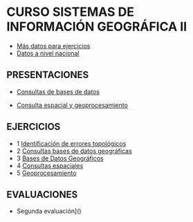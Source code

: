 # CURSO SISTEMAS DE INFORMACIÓN GEOGRÁFICA II

* [Más datos para ejercicios](https://www.dropbox.com/s/jirljq5q1d37573/archivos%20curso.rar?dl=0)
* [Datos a nivel nacional](https://www.dropbox.com/s/mquwoxcluwz9r0j/Compressed.rar?dl=0)

## PRESENTACIONES

* [Consultas de bases de datos](http://prezi.com/colue-i3akcf/?utm_campaign=share&utm_medium=copy&rc=ex0share)

* [Consulta espacial y geoprocesamiento](http://prezi.com/0ilmzno_3yv5/?utm_campaign=share&utm_medium=copy&rc=ex0share)

## EJERCICIOS

* 1 [Identificación de errores topológicos](https://drive.google.com/open?id=0BzlSI5GKglNmN1lsSnROQ2RWZms)
* 2 [Consultas bases de datos geográficas](https://drive.google.com/open?id=0BzlSI5GKglNma1EzMW8zbFdZMnM)
* 3 [Bases de Datos Geográficos](https://drive.google.com/open?id=0BzlSI5GKglNmT2FVUUo1THJTYXc)
* 4 [Consultas espaciales](https://drive.google.com/open?id=0BzlSI5GKglNmbzZPZE5CcnN3dDA)
* 5 [Geoprocesamiento](https://drive.google.com/open?id=0BzlSI5GKglNmMGlmMkdMOHh2aDg)

## EVALUACIONES
* Segunda evaluación]()
